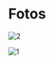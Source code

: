 # Fotos


![2](https://github.com/SistemasFisalert/Fotos/assets/134037314/0994b6e4-91eb-4e2a-89b2-329077becbed)



![1](https://github.com/SistemasFisalert/Fotos/assets/134037314/2bae86ab-f7e6-48bd-994f-78ffdb45a50f)
